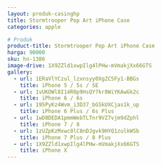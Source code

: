 ```yaml
---
layout: produk-casinghp
title: Stormtrooper Pop Art iPhone Case
categories: apple

# Produk
product-title: Stormtrooper Pop Art iPhone Case
harga: 90000
sku: hn-1386
image-drive: 1X9ZZld1xwpIlg4lPHw-mVmakjXx66GTS
gallery:
  - url: 1ERaVlYCzul_lzxnsyy0XgZC5Fy1-BBGs
    title: iPhone 5 / 5s / SE
  - url: 1vUKOWl8I14R0p9HsQY7kr8WiYKAwGk2c
    title: iPhone 6 / 6s
  - url: 195PyKz4Wvm_i3D37_bGSkUXCjas1k_up
    title: iPhone 6 Plus / 6s Plus
  - url: 1wD8DEDA1pmmWebTLTnr9VZ7vjm9dZphl
    title: iPhone 7 / 8
  - url: 1zUZpKzMxwc0lC8nDJgvk9HYQ1zulkWSb
    title: iPhone 7 Plus / 8 Plus
  - url: 1X9ZZld1xwpIlg4lPHw-mVmakjXx66GTS
    title: iPhone X
---
```

